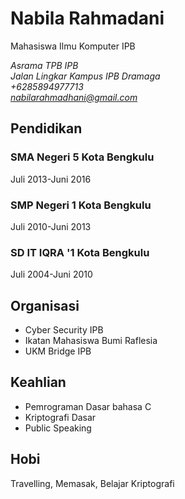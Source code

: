 # **Nabila Rahmadani**

Mahasiswa Ilmu Komputer IPB


_Asrama TPB IPB\
Jalan Lingkar Kampus IPB Dramaga\
+6285894977713\
<nabilarahmadhani@gmail.com>_

## Pendidikan
### SMA Negeri 5 Kota Bengkulu

Juli 2013-Juni 2016
### SMP Negeri 1 Kota Bengkulu

Juli 2010-Juni 2013
### SD IT IQRA '1 Kota Bengkulu

Juli 2004-Juni 2010

## Organisasi

- Cyber Security IPB
- Ikatan Mahasiswa Bumi Raflesia
- UKM Bridge IPB

## Keahlian

- Pemrograman Dasar bahasa C
- Kriptografi Dasar
- Public Speaking

## Hobi
Travelling, Memasak, Belajar Kriptografi
